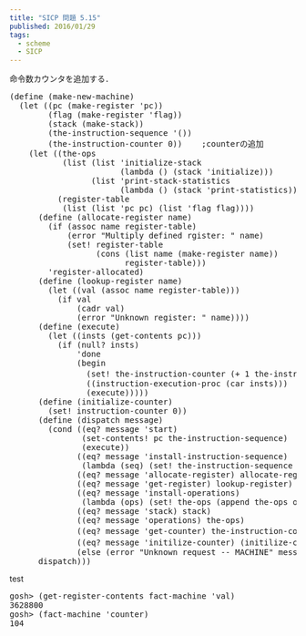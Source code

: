 ```yaml
---
title: "SICP 問題 5.15"
published: 2016/01/29
tags:
  - scheme
  - SICP
---
```


<p>命令数カウンタを追加する．</p>

<pre class="code lang-scheme" data-lang="scheme" data-unlink><span class="synSpecial">(</span><span class="synStatement">define</span> <span class="synSpecial">(</span>make-new-machine<span class="synSpecial">)</span>
  <span class="synSpecial">(</span><span class="synStatement">let</span> <span class="synSpecial">((</span>pc <span class="synSpecial">(</span>make-register <span class="synSpecial">'</span>pc<span class="synSpecial">))</span>
        <span class="synSpecial">(</span>flag <span class="synSpecial">(</span>make-register <span class="synSpecial">'</span>flag<span class="synSpecial">))</span>
        <span class="synSpecial">(</span>stack <span class="synSpecial">(</span>make-stack<span class="synSpecial">))</span>
        <span class="synSpecial">(</span>the-instruction-sequence <span class="synSpecial">'())</span>
        <span class="synSpecial">(</span>the-instruction-counter <span class="synConstant">0</span><span class="synSpecial">))</span>    <span class="synComment">;counterの追加</span>
    <span class="synSpecial">(</span><span class="synStatement">let</span> <span class="synSpecial">((</span>the-ops
           <span class="synSpecial">(</span><span class="synIdentifier">list</span> <span class="synSpecial">(</span><span class="synIdentifier">list</span> <span class="synSpecial">'</span>initialize-stack
                       <span class="synSpecial">(</span><span class="synStatement">lambda</span> <span class="synSpecial">()</span> <span class="synSpecial">(</span>stack <span class="synSpecial">'</span>initialize<span class="synSpecial">)))</span>
                 <span class="synSpecial">(</span><span class="synIdentifier">list</span> <span class="synSpecial">'</span>print-stack-statistics
                       <span class="synSpecial">(</span><span class="synStatement">lambda</span> <span class="synSpecial">()</span> <span class="synSpecial">(</span>stack <span class="synSpecial">'</span>print-statistics<span class="synSpecial">)))))</span>
          <span class="synSpecial">(</span>register-table
           <span class="synSpecial">(</span><span class="synIdentifier">list</span> <span class="synSpecial">(</span><span class="synIdentifier">list</span> <span class="synSpecial">'</span>pc pc<span class="synSpecial">)</span> <span class="synSpecial">(</span><span class="synIdentifier">list</span> <span class="synSpecial">'</span>flag flag<span class="synSpecial">))))</span>
      <span class="synSpecial">(</span><span class="synStatement">define</span> <span class="synSpecial">(</span>allocate-register name<span class="synSpecial">)</span>
        <span class="synSpecial">(</span><span class="synStatement">if</span> <span class="synSpecial">(</span><span class="synIdentifier">assoc</span> name register-table<span class="synSpecial">)</span>
            <span class="synSpecial">(</span>error <span class="synConstant">&quot;Multiply defined rgister: &quot;</span> name<span class="synSpecial">)</span>
            <span class="synSpecial">(</span><span class="synStatement">set!</span> register-table
                  <span class="synSpecial">(</span><span class="synIdentifier">cons</span> <span class="synSpecial">(</span><span class="synIdentifier">list</span> name <span class="synSpecial">(</span>make-register name<span class="synSpecial">))</span>
                        register-table<span class="synSpecial">)))</span>
        <span class="synSpecial">'</span>register-allocated<span class="synSpecial">)</span>
      <span class="synSpecial">(</span><span class="synStatement">define</span> <span class="synSpecial">(</span>lookup-register name<span class="synSpecial">)</span>
        <span class="synSpecial">(</span><span class="synStatement">let</span> <span class="synSpecial">((</span>val <span class="synSpecial">(</span><span class="synIdentifier">assoc</span> name register-table<span class="synSpecial">)))</span>
          <span class="synSpecial">(</span><span class="synStatement">if</span> val
              <span class="synSpecial">(</span><span class="synIdentifier">cadr</span> val<span class="synSpecial">)</span>
              <span class="synSpecial">(</span>error <span class="synConstant">&quot;Unknown register: &quot;</span> name<span class="synSpecial">))))</span>
      <span class="synSpecial">(</span><span class="synStatement">define</span> <span class="synSpecial">(</span>execute<span class="synSpecial">)</span>
        <span class="synSpecial">(</span><span class="synStatement">let</span> <span class="synSpecial">((</span>insts <span class="synSpecial">(</span>get-contents pc<span class="synSpecial">)))</span>
          <span class="synSpecial">(</span><span class="synStatement">if</span> <span class="synSpecial">(</span><span class="synIdentifier">null?</span> insts<span class="synSpecial">)</span>
              <span class="synSpecial">'</span>done
              <span class="synSpecial">(</span><span class="synStatement">begin</span>
                <span class="synSpecial">(</span><span class="synStatement">set!</span> the-instruction-counter <span class="synSpecial">(</span><span class="synIdentifier">+</span> <span class="synConstant">1</span> the-instruction-counter<span class="synSpecial">))</span> <span class="synComment">;; ここでインクリメント</span>
                <span class="synSpecial">((</span>instruction-execution-proc <span class="synSpecial">(</span><span class="synIdentifier">car</span> insts<span class="synSpecial">)))</span>
                <span class="synSpecial">(</span>execute<span class="synSpecial">)))))</span>
      <span class="synSpecial">(</span><span class="synStatement">define</span> <span class="synSpecial">(</span>initialize-counter<span class="synSpecial">)</span>
        <span class="synSpecial">(</span><span class="synStatement">set!</span> instruction-counter <span class="synConstant">0</span><span class="synSpecial">))</span>
      <span class="synSpecial">(</span><span class="synStatement">define</span> <span class="synSpecial">(</span>dispatch message<span class="synSpecial">)</span>
        <span class="synSpecial">(</span><span class="synStatement">cond</span> <span class="synSpecial">((</span><span class="synIdentifier">eq?</span> message <span class="synSpecial">'</span>start<span class="synSpecial">)</span>
               <span class="synSpecial">(</span>set-contents! pc the-instruction-sequence<span class="synSpecial">)</span>
               <span class="synSpecial">(</span>execute<span class="synSpecial">))</span>
              <span class="synSpecial">((</span><span class="synIdentifier">eq?</span> message <span class="synSpecial">'</span>install-instruction-sequence<span class="synSpecial">)</span>
               <span class="synSpecial">(</span><span class="synStatement">lambda</span> <span class="synSpecial">(</span>seq<span class="synSpecial">)</span> <span class="synSpecial">(</span><span class="synStatement">set!</span> the-instruction-sequence seq<span class="synSpecial">)))</span>
              <span class="synSpecial">((</span><span class="synIdentifier">eq?</span> message <span class="synSpecial">'</span>allocate-register<span class="synSpecial">)</span> allocate-register<span class="synSpecial">)</span>
              <span class="synSpecial">((</span><span class="synIdentifier">eq?</span> message <span class="synSpecial">'</span>get-register<span class="synSpecial">)</span> lookup-register<span class="synSpecial">)</span>
              <span class="synSpecial">((</span><span class="synIdentifier">eq?</span> message <span class="synSpecial">'</span>install-operations<span class="synSpecial">)</span>
               <span class="synSpecial">(</span><span class="synStatement">lambda</span> <span class="synSpecial">(</span>ops<span class="synSpecial">)</span> <span class="synSpecial">(</span><span class="synStatement">set!</span> the-ops <span class="synSpecial">(</span><span class="synIdentifier">append</span> the-ops ops<span class="synSpecial">))))</span>
              <span class="synSpecial">((</span><span class="synIdentifier">eq?</span> message <span class="synSpecial">'</span>stack<span class="synSpecial">)</span> stack<span class="synSpecial">)</span>
              <span class="synSpecial">((</span><span class="synIdentifier">eq?</span> message <span class="synSpecial">'</span>operations<span class="synSpecial">)</span> the-ops<span class="synSpecial">)</span>
              <span class="synSpecial">((</span><span class="synIdentifier">eq?</span> message <span class="synSpecial">'</span>get-counter<span class="synSpecial">)</span> the-instruction-counter<span class="synSpecial">)</span> <span class="synComment">;counterの取得</span>
              <span class="synSpecial">((</span><span class="synIdentifier">eq?</span> message <span class="synSpecial">'</span>initilize-counter<span class="synSpecial">)</span> <span class="synSpecial">(</span>initilize-counter<span class="synSpecial">))</span> <span class="synComment">;counterの初期化</span>
              <span class="synSpecial">(</span><span class="synStatement">else</span> <span class="synSpecial">(</span>error <span class="synConstant">&quot;Unknown request -- MACHINE&quot;</span> message<span class="synSpecial">))))</span>
      dispatch<span class="synSpecial">)))</span>
</pre>


<p>test</p>

<pre class="code lang-scheme" data-lang="scheme" data-unlink>gosh&gt; <span class="synSpecial">(</span>get-register-contents fact-machine <span class="synSpecial">'</span>val<span class="synSpecial">)</span>
<span class="synConstant">3628800</span>
gosh&gt; <span class="synSpecial">(</span>fact-machine <span class="synSpecial">'</span>counter<span class="synSpecial">)</span>
<span class="synConstant">104</span>
</pre>


